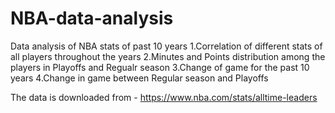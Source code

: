 # NBA-data-analysis
Data analysis of NBA stats of past 10 years
1.Correlation of different stats of all players throughout the years
2.Minutes and Points distribution among the players in Playoffs and Regualr season
3.Change of game for the past 10 years
4.Change in game between Regular season and Playoffs

The data is downloaded from - https://www.nba.com/stats/alltime-leaders
